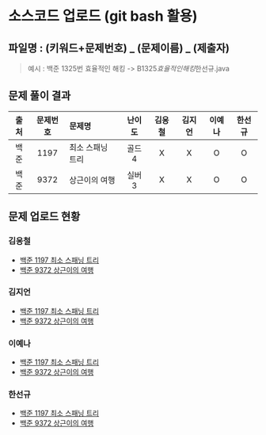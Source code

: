 # 소스코드 업로드 (git bash 활용)

## 파일명 : (키워드+문제번호) _ (문제이름) _ (제출자)

> 예시 : 백준 1325번 효율적인 해킹 -> B1325*효율적인해킹*한선규.java

## 문제 풀이 결과

<!-- Table -->

| 출처 | 문제번호 | 문제명           | 난이도 | 김응철 | 김지언 | 이예나 | 한선규 |
| :--: | :------: | :--------------- | :----: | :----: | :----: | :----: | :----: |
| 백준 |   1197   | 최소 스패닝 트리 | 골드4  |   X    |   X    |   O    |   O    |
| 백준 |   9372   | 상근이의 여행    | 실버3  |   X    |   X    |   O    |   O    |

## 문제 업로드 현황

### 김응철

- [백준 1197 최소 스패닝 트리]()
- [백준 9372 상근이의 여행]()

### 김지언

- [백준 1197 최소 스패닝 트리]()
- [백준 9372 상근이의 여행]()

### 이예나

- [백준 1197 최소 스패닝 트리](백준%201197%20최소%20스패닝%20트리/B1197_최소스피닝트리_이예나.java)
- [백준 9372 상근이의 여행](백준%209372%20상근이의%20여행/B9372_상근이의여행_이예나.java)

### 한선규

- [백준 1197 최소 스패닝 트리](백준%201197%20최소%20스패닝%20트리/B1197_최소스피닝트리_한선규.java)
- [백준 9372 상근이의 여행](백준%209372%20상근이의%20여행/B9372_상근이의여행_한선규.java)
